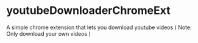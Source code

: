 # youtubeDownloaderChromeExt
A simple chrome extension that lets you download youtube videos ( Note: Only download your own videos )
